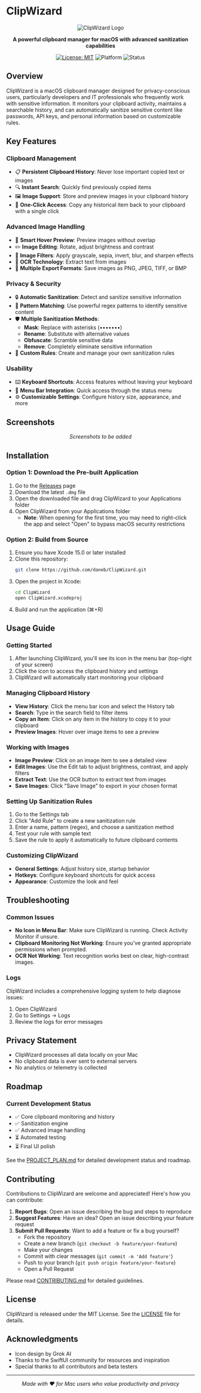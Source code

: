 # ClipWizard

<div align="center">

![ClipWizard Logo](./original.png)

**A powerful clipboard manager for macOS with advanced sanitization capabilities**

[![License: MIT](https://img.shields.io/badge/License-MIT-blue.svg)](https://opensource.org/licenses/MIT)
![Platform](https://img.shields.io/badge/platform-macOS-lightgrey)
![Status](https://img.shields.io/badge/status-beta-orange)

</div>

## Overview

ClipWizard is a macOS clipboard manager designed for privacy-conscious users, particularly developers and IT professionals who frequently work with sensitive information. It monitors your clipboard activity, maintains a searchable history, and can automatically sanitize sensitive content like passwords, API keys, and personal information based on customizable rules.

## Key Features

### Clipboard Management

- 📋 **Persistent Clipboard History**: Never lose important copied text or images
- 🔍 **Instant Search**: Quickly find previously copied items
- 🖼️ **Image Support**: Store and preview images in your clipboard history
- 🔄 **One-Click Access**: Copy any historical item back to your clipboard with a single click

### Advanced Image Handling

- 🔎 **Smart Hover Preview**: Preview images without overlap
- ✏️ **Image Editing**: Rotate, adjust brightness and contrast
- 🎨 **Image Filters**: Apply grayscale, sepia, invert, blur, and sharpen effects
- 📝 **OCR Technology**: Extract text from images
- 💾 **Multiple Export Formats**: Save images as PNG, JPEG, TIFF, or BMP

### Privacy & Security

- 🔒 **Automatic Sanitization**: Detect and sanitize sensitive information
- 🎯 **Pattern Matching**: Use powerful regex patterns to identify sensitive content
- 🛡️ **Multiple Sanitization Methods**:
  - **Mask**: Replace with asterisks (•••••••)
  - **Rename**: Substitute with alternative values
  - **Obfuscate**: Scramble sensitive data
  - **Remove**: Completely eliminate sensitive information
- 📝 **Custom Rules**: Create and manage your own sanitization rules

### Usability

- ⌨️ **Keyboard Shortcuts**: Access features without leaving your keyboard
- 🔔 **Menu Bar Integration**: Quick access through the status menu
- ⚙️ **Customizable Settings**: Configure history size, appearance, and more

## Screenshots

<div align="center">
  <em>Screenshots to be added</em>
</div>

## Installation

### Option 1: Download the Pre-built Application

1. Go to the [Releases](https://github.com/daneb/ClipWizard/releases) page
2. Download the latest `.dmg` file
3. Open the downloaded file and drag ClipWizard to your Applications folder
4. Open ClipWizard from your Applications folder
   - **Note**: When opening for the first time, you may need to right-click the app and select "Open" to bypass macOS security restrictions

### Option 2: Build from Source

1. Ensure you have Xcode 15.0 or later installed
2. Clone this repository:
   ```bash
   git clone https://github.com/daneb/ClipWizard.git
   ```
3. Open the project in Xcode:
   ```bash
   cd ClipWizard
   open ClipWizard.xcodeproj
   ```
4. Build and run the application (⌘+R)

## Usage Guide

### Getting Started

1. After launching ClipWizard, you'll see its icon in the menu bar (top-right of your screen)
2. Click the icon to access the clipboard history and settings
3. ClipWizard will automatically start monitoring your clipboard

### Managing Clipboard History

- **View History**: Click the menu bar icon and select the History tab
- **Search**: Type in the search field to filter items
- **Copy an Item**: Click on any item in the history to copy it to your clipboard
- **Preview Images**: Hover over image items to see a preview

### Working with Images

- **Image Preview**: Click on an image item to see a detailed view
- **Edit Images**: Use the Edit tab to adjust brightness, contrast, and apply filters
- **Extract Text**: Use the OCR button to extract text from images
- **Save Images**: Click "Save Image" to export in your chosen format

### Setting Up Sanitization Rules

1. Go to the Settings tab
2. Click "Add Rule" to create a new sanitization rule
3. Enter a name, pattern (regex), and choose a sanitization method
4. Test your rule with sample text
5. Save the rule to apply it automatically to future clipboard contents

### Customizing ClipWizard

- **General Settings**: Adjust history size, startup behavior
- **Hotkeys**: Configure keyboard shortcuts for quick access
- **Appearance**: Customize the look and feel

## Troubleshooting

### Common Issues

- **No Icon in Menu Bar**: Make sure ClipWizard is running. Check Activity Monitor if unsure.
- **Clipboard Monitoring Not Working**: Ensure you've granted appropriate permissions when prompted.
- **OCR Not Working**: Text recognition works best on clear, high-contrast images.

### Logs

ClipWizard includes a comprehensive logging system to help diagnose issues:

1. Open ClipWizard
2. Go to Settings → Logs
3. Review the logs for error messages

## Privacy Statement

- ClipWizard processes all data locally on your Mac
- No clipboard data is ever sent to external servers
- No analytics or telemetry is collected

## Roadmap

### Current Development Status

- ✅ Core clipboard monitoring and history
- ✅ Sanitization engine
- ✅ Advanced image handling
- ⏳ Automated testing
- ⏳ Final UI polish

See the [PROJECT_PLAN.md](./PROJECT_PLAN.md) for detailed development status and roadmap.

## Contributing

Contributions to ClipWizard are welcome and appreciated! Here's how you can contribute:

1. **Report Bugs**: Open an issue describing the bug and steps to reproduce
2. **Suggest Features**: Have an idea? Open an issue describing your feature request
3. **Submit Pull Requests**: Want to add a feature or fix a bug yourself?
   - Fork the repository
   - Create a new branch (`git checkout -b feature/your-feature`)
   - Make your changes
   - Commit with clear messages (`git commit -m 'Add feature'`)
   - Push to your branch (`git push origin feature/your-feature`)
   - Open a Pull Request

Please read [CONTRIBUTING.md](./CONTRIBUTING.md) for detailed guidelines.

## License

ClipWizard is released under the MIT License. See the [LICENSE](./LICENSE) file for details.

## Acknowledgments

- Icon design by Grok AI
- Thanks to the SwiftUI community for resources and inspiration
- Special thanks to all contributors and beta testers

---

<div align="center">
  <em>Made with ❤️ for Mac users who value productivity and privacy</em>
</div>
